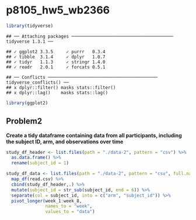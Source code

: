 p8105_hw5_wb2366
================

``` r
library(tidyverse)
```

    ## ── Attaching packages ─────────────────────────────────────── tidyverse 1.3.1 ──

    ## ✓ ggplot2 3.3.5     ✓ purrr   0.3.4
    ## ✓ tibble  3.1.4     ✓ dplyr   1.0.7
    ## ✓ tidyr   1.1.3     ✓ stringr 1.4.0
    ## ✓ readr   2.0.1     ✓ forcats 0.5.1

    ## ── Conflicts ────────────────────────────────────────── tidyverse_conflicts() ──
    ## x dplyr::filter() masks stats::filter()
    ## x dplyr::lag()    masks stats::lag()

``` r
library(ggplot2)
```

## Problem2

**Create a tidy dataframe containing data from all participants,
including the subject ID, arm, and observations over time**

``` r
study_df_header <- list.files(path = "./data-2", pattern = "csv") %>% 
  as.data.frame() %>% 
  rename(subject_id = 1)

study_df_data <- list.files(path = "./data-2", pattern = "csv", full.names = T) %>% 
  map_df(read.csv) %>% 
  cbind(study_df_header,.) %>% 
  mutate(subject_id = str_sub(subject_id, end = 6)) %>% 
  separate(col = subject_id, into = c("arm", "subject_id")) %>% 
  pivot_longer(week_1:week_8,
               names_to = "week",
               values_to = "data")
```

